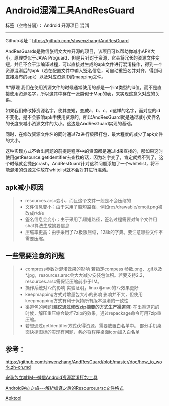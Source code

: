﻿# Android混淆工具AndResGuard

标签（空格分隔）： Android 开源项目 混淆

---

Github地址：https://github.com/shwenzhang/AndResGuard

AndResGuards是微信张绍文大神开源的项目，该项目可以帮助你减小APK大小，原理类似于JAVA Proguard，但是只针对于资源，它会将冗长的资源文件变短，并且不会干涉编译过程，可以直接对生成的apk文件进行混淆操作，得到一个资源混淆后的apk（若在配置文件中输入签名信息，可自动重签名并对齐，得到可直接发布的apk）以及对应资源ID的mapping文件。

##原理
我们在使用资源文件的时候通常使用的都是一个int类型的id值，而不是直接使用资源名字，所以这其中存在一张类似于Map的表，来实现这意义对应的关系。

如果我们修改掉资源名字，使其变短，变成a、b、c、d这样的名字，而对应的id不变化，是不会影响apk中使用资源的。所以AndResGuard就是通过减小文件名的长度来减小资源文件的大小。这边是AndResGuard实现的基础。

同时，在修改资源文件名的同时通过7z进行极限打包，最大程度的减少了apk文件的大小。

这种实现方式不会出问题的前提是程序中的资源都是通过id来查找的，那如果这时使用getResource.getIdentifier去查找的话，因为名字变了，肯定就找不到了，这个时候就会抛出crash，AndResGuard针对这种问题添加了一个whitelist，将不能混淆的资源文件放在whitelist就不会对其进行混淆。


## apk减小原因
> * resources.arsc变小，而且这个文件一般是不会压缩的
> * 文件信息变小；由于采用了超短路径，例如res/drawable/emoji.png被改成r/d/e
> * 签名信息会变小；由于采用了超短路径，签名过程需要对每个文件用sha1算法生成摘要信息
> * 压缩率更高：由于采用了7z极限压缩，128k的字典。要注意哪些文件不需要压缩。    

## 一些需要注意的问题
> * compress参数对混淆效果的影响
若指定compess 参数.png、.gif以及*.jpg，resources.arsc会大大减少安装包体积。若要支持2.2，resources.arsc需保证压缩前小于1M。
> * 操作系统对7z的影响
实验证明，linux与mac的7z效果更好
> * keepmapping方式对增量包大小的影响
影响并不大，但使用keepmapping方式有利于保持所有版本混淆的一致性
> * 渠道包的问题(**建议通过修改zip摘要的方式生产渠道包**)
在出渠道包的时候，解压重压缩会破坏7zip的效果，通过repackage命令可用7zip重压缩。
> * 若想通过getIdentifier方式获得资源，需要放置白名单中。
部分手机桌面快捷图标的实现有问题，务必将程序桌面icon加入白名单



## 参考：  

https://github.com/shwenzhang/AndResGuard/blob/master/doc/how_to_work.zh-cn.md   

[安装包立减1M--微信Android资源混淆打包工具](http://mp.weixin.qq.com/s?__biz=MzAwNDY1ODY2OQ==&mid=208135658&idx=1&sn=ac9bd6b4927e9e82f9fa14e396183a8f#rd)  

[Android逆向之旅---解析编译之后的Resource.arsc文件格式](http://blog.csdn.net/jiangwei0910410003/article/details/50628894)  

[Apktool](https://github.com/iBotPeaches/Apktool)  






